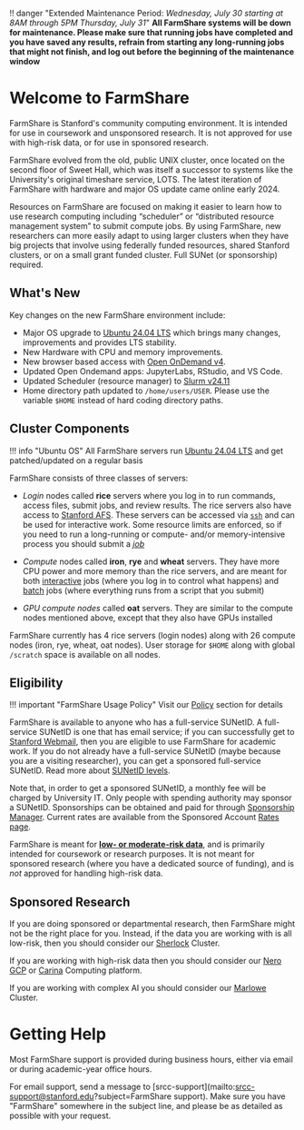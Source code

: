 !! danger "Extended Maintenance Period: *Wednesday, July 30 starting at 8AM through 5PM Thursday, July 31*"
    **All FarmShare systems will be down for maintenance. Please make sure that running jobs have completed and you have saved any results, refrain from starting any long-running jobs that might not finish, and log out before the beginning of the maintenance window**

# Welcome to FarmShare

FarmShare is Stanford's community computing environment. It is intended for use in coursework and unsponsored research. It is not approved for use with high-risk data, or for use in sponsored research.

FarmShare evolved from the old, public UNIX cluster, once located on the second floor of Sweet Hall, which was itself a successor to systems like the University's original timeshare service, LOTS. The latest iteration of FarmShare with hardware and major OS update came online early 2024.

Resources on FarmShare are focused on making it easier to learn how to use research computing including “scheduler” or “distributed resource management system” to submit compute jobs. By using FarmShare, new researchers can more easily adapt to using larger clusters when they have big projects that involve using federally funded resources, shared Stanford clusters, or on a small grant funded cluster. Full SUNet (or sponsorship) required.

## What's New

Key changes on the new FarmShare environment include:

* Major OS upgrade to [Ubuntu 24.04 LTS](https://wiki.ubuntu.com/NobleNumbat/ReleaseNotes) which brings many changes, improvements and provides LTS stability.
* New Hardware with CPU and memory improvements.
* New browser based access with [Open OnDemand v4](connecting.md#open-ondemand). 
* Updated Open Ondemand apps: JupyterLabs, RStudio, and VS Code.
* Updated Scheduler (resource manager) to [Slurm v24.11](slurm.md#slurm)
* Home directory path updated to `/home/users/USER`. Please use the variable `$HOME` instead of hard coding directory paths.

## Cluster Components

!!! info "Ubuntu OS"
    All FarmShare servers run [Ubuntu 24.04 LTS](https://wiki.ubuntu.com/NobleNumbat/ReleaseNotes) and get patched/updated on a regular basis

FarmShare consists of three classes of servers:

* *Login* nodes called **rice** servers where you log in to run commands, access files, submit jobs, and review results. The rice servers also have access to [Stanford AFS](https://uit.stanford.edu/service/afs). These servers can be accessed via [`ssh`](connecting.md#ssh) and can be used for interactive work. Some resource limits are enforced, so if you need to run a long-running or compute- and/or memory-intensive process you should submit a [*job*](slurm.md#slurm)

* *Compute* nodes called **iron**, **rye** and **wheat** servers. They have more CPU power and more memory than the rice servers, and are meant for both [interactive](slurm.md#interactive-jobs) jobs (where you log in to control what happens) and [batch](slurm.md#batch-jobs) jobs (where everything runs from a script that you submit)

* *GPU compute nodes* called **oat** servers. They are similar to the compute nodes mentioned above, except that they also have GPUs installed 

FarmShare currently has 4 rice servers (login nodes) along with 26 compute nodes (iron, rye, wheat, oat nodes). User storage for `$HOME` along with global `/scratch` space is available on all nodes.

## Eligibility

!!! important "FarmShare Usage Policy"
    Visit our [Policy](policy.md) section for details

FarmShare is available to anyone who has a full-service SUNetID. A full-service SUNetID is one that has email service; if you can successfully get to [Stanford Webmail](https://webmail.stanford.edu/), then you are eligible to use FarmShare for academic work. If you do not already have a full-service SUNetID (maybe because you are a visiting researcher), you can get a sponsored full-service SUNetID. Read more about [SUNetID levels](https://uit.stanford.edu/service/accounts/sunetids).

Note that, in order to get a sponsored SUNetID, a monthly fee will be charged by University IT. Only people with spending authority may sponsor a SUNetID. Sponsorships can be obtained and paid for through [Sponsorship Manager](https://uit.stanford.edu/service/sponsorship/).  Current rates are available from the Sponsored Account [Rates page](https://uit.stanford.edu/rates/sponsorship).

FarmShare is meant for [**low- or moderate-risk data**](https://uit.stanford.edu/guide/riskclassifications), and is primarily intended for coursework or research purposes. It is not meant for sponsored research (where you have a dedicated source of funding), and is *not* approved for handling high-risk data.

## Sponsored Research

If you are doing sponsored or departmental research, then FarmShare might not be the right place for you. Instead, if the data you are working with is all low-risk, then you should consider our [Sherlock](https://www.sherlock.stanford.edu/) Cluster. 

If you are working with high-risk data then you should consider our [Nero GCP](https://nero-docs.stanford.edu/gcp-overview.html) or [Carina](https://carinadocs.sites.stanford.edu/) Computing platform. 

If you are working with complex AI you should consider our [Marlowe](https://docs.marlowe.stanford.edu/) Cluster.

# Getting Help

Most FarmShare support is provided during business hours, either via email or during academic-year office hours.

For email support, send a message to [srcc-support](mailto:srcc-support@stanford.edu?subject=FarmShare support). Make sure you have "FarmShare" somewhere in the subject line, and please be as detailed as possible with your request.

